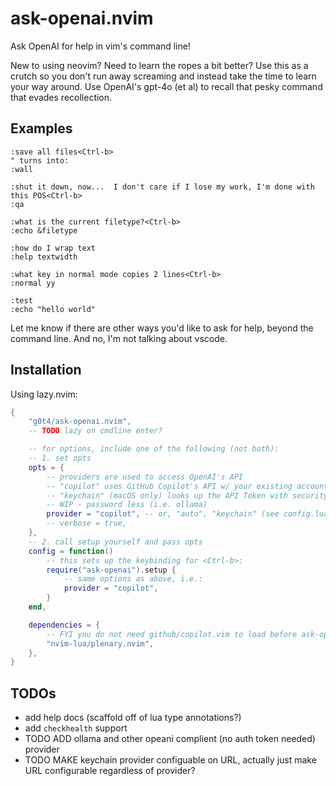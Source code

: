 # ask-openai.nvim

Ask OpenAI for help in vim's command line!

New to using neovim? Need to learn the ropes a bit better? Use this as a crutch so you don't run away screaming and instead take the time to learn your way around. Use OpenAI's gpt-4o (et al) to recall that pesky command that evades recollection.

## Examples

```vim
:save all files<Ctrl-b>
" turns into:
:wall

:shut it down, now...  I don't care if I lose my work, I'm done with this POS<Ctrl-b>
:qa

:what is the current filetype?<Ctrl-b>
:echo &filetype

:how do I wrap text
:help textwidth

:what key in normal mode copies 2 lines<Ctrl-b>
:normal yy

:test
:echo "hello world"

```

Let me know if there are other ways you'd like to ask for help, beyond the command line. And no, I'm not talking about vscode.

## Installation

Using lazy.nvim:

```lua
{
    "g0t4/ask-openai.nvim",
    -- TODO lazy on cmdline enter?

    -- for options, include one of the following (not both):
    -- 1. set opts
    opts = {
        -- providers are used to access OpenAI's API
        -- "copilot" uses GitHub Copilot's API w/ your existing account
        -- "keychain" (macOS only) looks up the API Token with security command (keychains)
        -- WIP - password less (i.e. ollama)
        provider = "copilot", -- or, "auto", "keychain" (see config.lua for details)
        -- verbose = true,
    },
    -- 2. call setup yourself and pass opts
    config = function()
        -- this sets up the keybinding for <Ctrl-b>:
        require("ask-openai").setup {
            -- same options as above, i.e.:
            provider = "copilot",
        }
    end,

    dependencies = {
        -- FYI you do not need github/copilot.vim to load before ask-openai, just need to authenticate (one time) w/ copilot.vim/lua before using the copilot provider here
        "nvim-lua/plenary.nvim",
    },
}
```

## TODOs

-   add help docs (scaffold off of lua type annotations?)
-   add `checkhealth` support
-   TODO ADD ollama and other opeani complient (no auth token needed) provider
-   TODO MAKE keychain provider configuable on URL, actually just make URL configurable regardless of provider?

